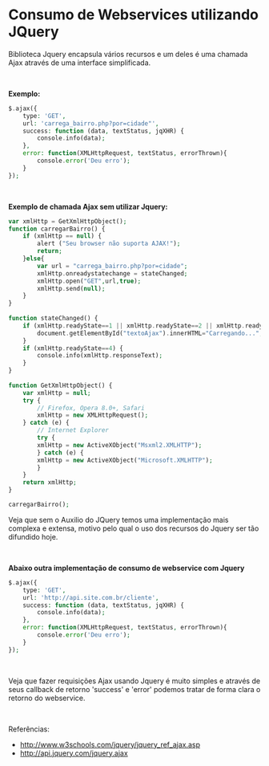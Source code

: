 # Consumo de Webservices utilizando JQuery

Biblioteca Jquery encapsula vários recursos e um deles é uma chamada Ajax através 
de uma interface simplificada. 

<br />

**Exemplo:**
```php
$.ajax({
    type: 'GET',
    url: 'carrega_bairro.php?por=cidade"',     
    success: function (data, textStatus, jqXHR) {                            
        console.info(data);
    },
    error: function(XMLHttpRequest, textStatus, errorThrown){
        console.error('Deu erro');
    }
});
```

<br />

**Exemplo de chamada Ajax sem utilizar Jquery:**
```php
var xmlHttp = GetXmlHttpObject();
function carregarBairro() {
    if (xmlHttp == null) {
        alert ("Seu browser não suporta AJAX!");
        return;
    }else{
        var url = "carrega_bairro.php?por=cidade";
        xmlHttp.onreadystatechange = stateChanged;
        xmlHttp.open("GET",url,true);
        xmlHttp.send(null);
    }
}
 
function stateChanged() {
    if (xmlHttp.readyState==1 || xmlHttp.readyState==2 || xmlHttp.readyState==3) {
        document.getElementById("textoAjax").innerHTML="Carregando...";
    }
    if (xmlHttp.readyState==4) {
        console.info(xmlHttp.responseText);
    }
}
 
function GetXmlHttpObject() {
    var xmlHttp = null;
    try {
        // Firefox, Opera 8.0+, Safari
        xmlHttp = new XMLHttpRequest();
    } catch (e) {
        // Internet Explorer
        try {
        xmlHttp = new ActiveXObject("Msxml2.XMLHTTP");
        } catch (e) {
        xmlHttp = new ActiveXObject("Microsoft.XMLHTTP");
        }
    }
    return xmlHttp;
}

carregarBairro();

```

Veja que sem o Auxilio do JQuery temos uma implementação mais complexa e extensa, 
motivo pelo qual o uso dos recursos do Jquery ser tão difundido hoje. 

<br />

**Abaixo outra implementação de consumo de webservice com Jquery**

```php
$.ajax({
    type: 'GET',
    url: 'http://api.site.com.br/cliente', 
    success: function (data, textStatus, jqXHR) {                            
        console.info(data);
    },
    error: function(XMLHttpRequest, textStatus, errorThrown){
        console.error('Deu erro');
    }
});
```

<br />

Veja que fazer requisições Ajax usando Jquery é muito simples e através de seus callback
de retorno 'success' e 'error' podemos tratar de forma clara o retorno do webservice.


<br />

Referências: 

* http://www.w3schools.com/jquery/jquery_ref_ajax.asp
* http://api.jquery.com/jquery.ajax
